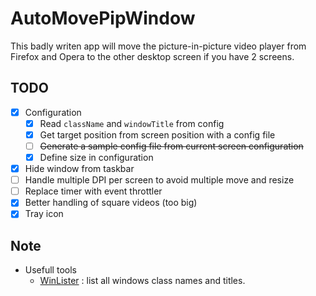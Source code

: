 # AutoMovePipWindow

This badly writen app will move the picture-in-picture video player from Firefox and Opera to the other desktop screen if you have 2 screens.

## TODO

- [x] Configuration
  - [x] Read `className` and `windowTitle` from config
  - [x] Get target position from screen position with a config file
  - [ ] ~~Generate a sample config file from current screen configuration~~
  - [x] Define size in configuration
- [x] Hide window from taskbar
- [ ] Handle multiple DPI per screen to avoid multiple move and resize
- [ ] Replace timer with event throttler
- [x] Better handling of square videos (too big)
- [x] Tray icon

## Note

- Usefull tools
  - [WinLister](https://www.nirsoft.net/utils/winlister.html) : list all windows class names and titles.